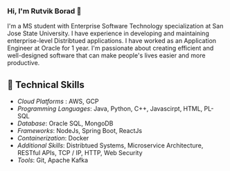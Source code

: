 <!--
**rvb2000/rvb2000** is a ✨ _special_ ✨ repository because its `README.md` (this file) appears on your GitHub profile.
### Hi there 👋
Here are some ideas to get you started:

- 🔭 I’m currently working on ...
- 🌱 I’m currently learning ...
- 👯 I’m looking to collaborate on ...
- 🤔 I’m looking for help with ...
- 💬 Ask me about ...
- 📫 How to reach me: ...
- 😄 Pronouns: ...
- ⚡ Fun fact: ...
-->

### Hi, I'm Rutvik Borad 👋

I'm a MS student with Enterprise Software Technology specialization at San Jose State University. I have experience in developing and maintaining enterprise-level Distribtued applications. I have worked as an Application Engineer at Oracle for 1 year. I'm passionate about creating efficient and well-designed software that can make people's lives easier and more productive.

## 🌱 Technical Skills
* *Cloud Platforms* : AWS, GCP
* *Programming Languages*: Java, Python, C++, Javascirpt, HTML, PL-SQL
* *Database*: Oracle SQL, MongoDB
* *Frameworks*: NodeJs, Spring Boot, ReactJs
* *Containerization*: Docker
* *Additional Skills*: Distribtued Systems, Microservice Architecture, RESTful APIs, TCP / IP, HTTP, Web Security 
* *Tools*: Git, Apache Kafka

